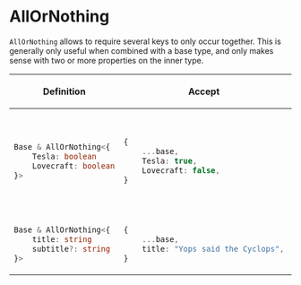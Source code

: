 # AllOrNothing

`AllOrNothing` allows to require several keys to only occur together.
This is generally only useful when combined with a base type, and only makes sense with two or more properties on the inner type.

<table><thead>
<tr><th>

Definition

</th><th>

Accept

</th><th>

Reject

</th></tr>
</thead><tbody>
<tr><td>

```ts
Base & AllOrNothing<{
	Tesla: boolean
	Lovecraft: boolean
}>
```

</td><td>

```ts
{
	...base,
	Tesla: true,
	Lovecraft: false,
}
```

</td><td>

```ts
{
	...base,
	Tesla: false,
}
```

```ts
{
	...base,
	Lovecraft: true,
}
```

</td></tr><tr><td>

```ts
Base & AllOrNothing<{
	title: string
	subtitle?: string
}>
```

</td><td>

```ts
{
	...base,
	title: "Yops said the Cyclops",
}
```

</td><td>

```ts
{
	...base,
	subtitle: "Nope, said the Pope",
}
```

</td></tr>
</tbody></table>
